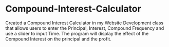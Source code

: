 # Compound-Interest-Calculator
Created a Compound Interest Calculator in my Website Development class that allows users to enter the Principal, Interest, Compound Frequency and use a slider to input Time. The program will display the effect of the Compound Interest on the principal and the profit. 

